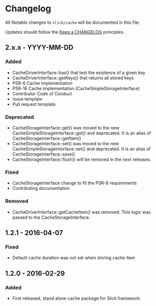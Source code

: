 # Changelog

All Notable changes to `slick/cache` will be documented in this file.

Updates should follow the [Keep a CHANGELOG](http://keepachangelog.com/) principles.

## 2.x.x - YYYY-MM-DD


### Added
- CacheDriverInterface::has() that test the existence of a given key
- CacheDriverInterface::getKeys() that returns all stored keys
- PSR-6 Cache implementation
- PSR-16 Cache implementation (CacheSimpleStorageInterface)
- Contributor Code of Conduct
- Issue template
- Pull request template

### Deprecated
- CacheStorageInterface::get() was moved to the new CacheSimpleStorageInterface::get() and
  deprecated. It is an alias of CacheStorageInterface::getItem()
- CacheStorageInterface::set() was moved to the new CacheSimpleStorageInterface::set() and
  deprecated. It is an alias of CacheStorageInterface::save()
- CacheStorageInterface::flush() will be removed in the next releases. 

### Fixed
- CacheStorageInterface change to fit the PSR-6 requirements
- Contributing documentation 

### Removed
- CacheDriverInterface::getCacheItem() was removed. This logic was passed to the
  CacheStorageInterface.


## 1.2.1 - 2016-04-07

### Fixed
- Default cache duration was not set when storing cache item

## 1.2.0 - 2016-02-29

### Added
- First released, stand alone cache package for Slick framework.